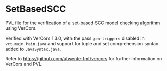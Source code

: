 # SetBasedSCC
PVL file for the verification of a set-based SCC model checking algorithm using VerCors.

Verified with VerCors 1.3.0, with the pass ```gen-triggers``` disabled in ```vct.main.Main.java``` and support for tuple and set comprehension syntax added to ```JavaSyntax.java```.

Refer to https://github.com/utwente-fmt/vercors for further information on VerCors and PVL.
